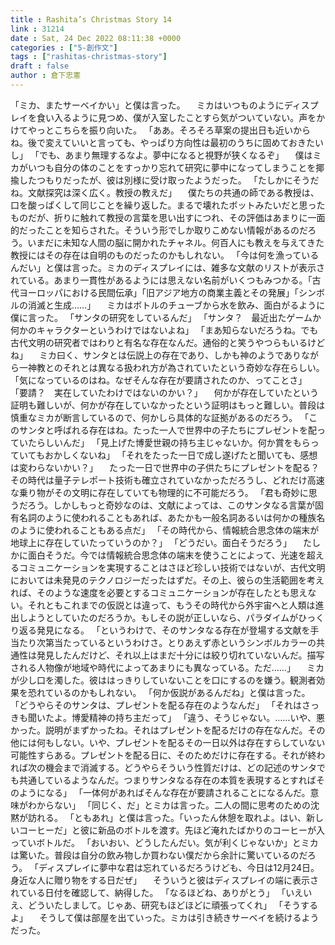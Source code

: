 ```yaml
---
title : Rashita’s Christmas Story 14
link : 31214
date : Sat, 24 Dec 2022 08:11:38 +0000
categories : ["5-創作文"]
tags : ["rashitas-christmas-story"]
draft : false
author : 倉下忠憲
---
```


「ミカ、またサーベイかい」と僕は言った。
　ミカはいつものようにディスプレイを食い入るように見つめ、僕が入室したことすら気がついていない。声をかけてやっとこちらを振り向いた。
「ああ。そろそろ草案の提出日も近いからね。後で変えていいと言っても、やっぱり方向性は最初のうちに固めておきたいし」
「でも、あまり無理するなよ。夢中になると視野が狭くなるぞ」
　僕はミカがいつも自分の体のことをすっかり忘れて研究に夢中になってしまうことを揶揄したつもりだったが、彼は別様に受け取ったようだった。
「たしかにそうだね。文献探究は深く広く。教授の教えだ」
　僕たちの共通の師である教授は、口を酸っぱくして同じことを繰り返した。まるで壊れたボットみたいだと思ったものだが、折りに触れて教授の言葉を思い出すにつれ、その評価はあまりに一面的だったことを知らされた。そういう形でしか取りこめない情報があるのだろう。いまだに未知な人間の脳に開かれたチャネル。何百人にも教えを与えてきた教授にはその存在は自明のものだったのかもしれない。
「今は何を漁っているんだい」と僕は言った。ミカのディスプレイには、雑多な文献のリストが表示されている。あまり一貫性があるようには思えない名前がいくつもみつかる。「古代ヨーロッパにおける民間伝承」「旧アジア地方の商業主義とその発展」「シンボルの消滅と生成……」
　ミカはボトルのチューブから水を飲み、面白がるように僕に言った。
「サンタの研究をしているんだ」
「サンタ？　最近出たゲームか何かのキャラクターというわけではないよね」
「まあ知らないだろうね。でも古代文明の研究者ではわりと有名な存在なんだ。通俗的と笑うやつらもいるけどね」
　ミカ曰く、サンタとは伝説上の存在であり、しかも神のようでありながら一神教とのそれとは異なる扱われ方が為されていたという奇妙な存在らしい。
「気になっているのはね。なぜそんな存在が要請されたのか、ってことさ」
「要請？　実在していたわけではないのかい？」
　何かが存在していたという証明も難しいが、何かが存在していなかったという証明はもっと難しい。普段は慎重なミカが断言しているので、何かしら具体的な証拠があるのだろう。
「このサンタと呼ばれる存在はね。たった一人で世界中の子たちにプレゼントを配っていたらしいんだ」
「見上げた博愛世親の持ち主じゃないか。何か賞をもらっていてもおかしくないね」
「それをたった一日で成し遂げたと聞いても、感想は変わらないかい？」
　たった一日で世界中の子供たちにプレゼントを配る？　その時代は量子テレポート技術も確立されていなかっただろうし、どれだけ高速な乗り物がその文明に存在していても物理的に不可能だろう。
「君も奇妙に思うだろう。しかしもっと奇妙なのは、文献によっては、このサンタなる言葉が固有名詞のように使われることもあれば、あたかも一般名詞あるいは何かの種族名のように使われることもある点だ」
「その時代から、情報統合思念体の端末が地球上に存在していたっていうのか？」
「どうだい。面白そうだろう」
　たしかに面白そうだ。今では情報統合思念体の端末を使うことによって、光速を超えるコミュニケーションを実現することはさほど珍しい技術ではないが、古代文明においては未発見のテクノロジーだったはずだ。その上、彼らの生活範囲を考えれば、そのような速度を必要とするコミュニケーションが存在したとも思えない。それともこれまでの仮説とは違って、もうその時代から外宇宙へと人類は進出しようとしていたのだろうか。もしその説が正しいなら、パラダイムがひっくり返る発見になる。
「というわけで、そのサンタなる存在が登場する文献を手当たり次第当たっているというわけさ。とりあえず赤というシンボルカラーの共通性は発見したんだけど、それ以上はまだ十分には絞り切れていないんだ。描写される人物像が地域や時代によってあまりにも異なっている。ただ……」
　ミカが少し口を濁した。彼ははっきりしていないことを口にするのを嫌う。観測者効果を恐れているのかもしれない。
「何か仮説があるんだね」と僕は言った。
「どうやらそのサンタは、プレゼントを配る存在のようなんだ」
「それはさっきも聞いたよ。博愛精神の持ち主だって」
「違う、そうじゃない。……いや、悪かった。説明がまずかったね。それはプレゼントを配るだけの存在なんだ。その他には何もしない。いや、プレゼントを配るその一日以外は存在すらしていない可能性すらある。プレゼントを配る日に、そのためだけに存在する。それが終われば次の機会まで消滅する。どうやらそういう性質だけは、どの記述のサンタでも共通しているようなんだ。つまりサンタなる存在の本質を表現するとすればそのようになる」
「一体何があればそんな存在が要請されることになるんだ。意味がわからない」
「同じく、だ」とミカは言った。二人の間に思考のための沈黙が訪れる。
「ともあれ」と僕は言った。「いったん休憩を取れよ。はい、新しいコーヒーだ」と彼に新品のボトルを渡す。先ほど淹れたばかりのコーヒーが入っていボトルだ。
「おいおい、どうしたんだい。気が利くじゃないか」とミカは驚いた。普段は自分の飲み物しか買わない僕だから余計に驚いているのだろう。
「ディスプレイに夢中な君は忘れているだろうけども、今日は12月24日。身近な人に贈り物をする日だぜ」
　そういうと彼はディスプレイの端に表示されている日付を確認して、納得した。
「なるほどね、ありがとう」
「いえいえ、どういたしまして。じゃあ、研究もほどほどに頑張ってくれ」
「そうするよ」
　そうして僕は部屋を出ていった。ミカは引き続きサーベイを続けるようだった。
